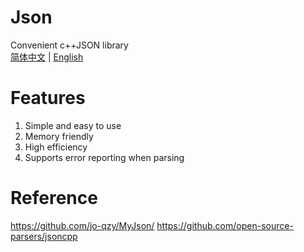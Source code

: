 ﻿# Json
Convenient c++JSON library<br>
[简体中文](README.md) | [English](README_EN.md)
# Features
1. Simple and easy to use
2. Memory friendly
3. High efficiency
4. Supports error reporting when parsing
# Reference
https://github.com/jo-qzy/MyJson/
https://github.com/open-source-parsers/jsoncpp

